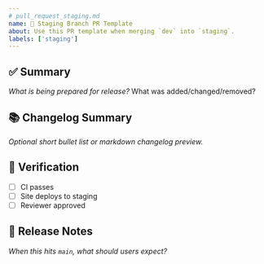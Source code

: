 ```yaml
---
# pull_request_staging.md
name: 🚦 Staging Branch PR Template
about: Use this PR template when merging `dev` into `staging`.
labels: ['staging']
---
```


## ✅ Summary
_What is being prepared for release?_ What was added/changed/removed?

## 📚 Changelog Summary
_Optional short bullet list or markdown changelog preview._

## 🧪 Verification
- [ ] CI passes
- [ ] Site deploys to staging
- [ ] Reviewer approved

## 🚀 Release Notes
_When this hits `main`, what should users expect?_
